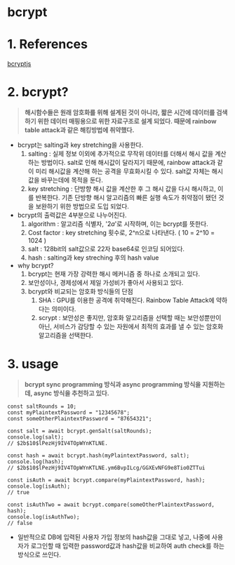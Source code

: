 # bcrypt

# 1. References

[bcryptjs](https://www.npmjs.com/package/bcryptjs)

# 2. bcrypt?

> **해시함수들은 원래 암호화를 위해 설계된 것이 아니라, 짧은 시간에 데이터를 검색하기 위한 데이터 매핑용으로 위한 자료구조로 설계 되었다. 때문에 rainbow table attack과 같은 해킹방법에 취약했다.**

- bcrypt는 salting과 key stretching을 사용한다.
  1. salting : 실제 정보 이외에 추가적으로 무작위 데이터를 더해서 해시 값을 계산하는 방법이다. salt로 인해 해시값이 달라지기 때문에, rainbow attack과 같이 미리 해시값을 계산해 하는 공격을 무효화시킬 수 있다. salt값 자체는 해시값을 바꾸는데에 목적을 둔다.
  2. key stretching : 단방향 해시 값을 계산한 후 그 해시 값을 다시 해시하고, 이를 반복한다. 기존 단방향 해시 알고리즘의 빠른 실행 속도가 취약점이 됐던 것을 보완하기 위한 방법으로 도입 되었다.
- bcrypt의 출력값은 4부분으로 나누어진다.
  1. algorithm : 알고리즘 식별자, '$2a$'로 시작하며, 이는 bcrypt를 뜻한다.
  2. Cost factor : key stretching 횟수로, 2^n으로 나타낸다. ( 10 = 2^10 = 1024 )
  3. salt : 128bit의 salt값으로 22자 base64로 인코딩 되어있다.
  4. hash : salting과 key streching 후의 hash value
- why bcrypt?
  1. bcrypt는 현재 가장 강력한 해시 메커니즘 중 하나로 소개되고 있다.
  2. 보안성이나, 경제성에서 제일 가성비가 좋아서 사용되고 있다.
  3. bcrypt와 비교되는 암호화 방식들의 단점
     1. SHA : GPU를 이용한 공격에 취약해진다. Rainbow Table Attack에 약하다는 의미이다.
     2. scrypt : 보안성은 좋지만, 암호화 알고리즘을 선택할 때는 보안성뿐만이 아닌, 서비스가 감당할 수 있는 자원에서 최적의 효과를 낼 수 있는 암호화 알고리즘을 선택한다.

# 3. usage

> **bcrypt sync programming 방식과 async programming 방식을 지원하는데, async 방식을 추천하고 있다.**

```tsx
const saltRounds = 10;
const myPlaintextPassword = "12345678";
const someOtherPlaintextPassword = "87654321";

const salt = await bcrypt.genSalt(saltRounds);
console.log(salt);
// $2b$10$lPezHj9IV4TOpWYnKTLNE.

const hash = await bcrypt.hash(myPlaintextPassword, salt);
console.log(hash);
// $2b$10$lPezHj9IV4TOpWYnKTLNE.ym6BvpILcg/GGXEvNFG9e8Tio0ZTTui

const isAuth = await bcrypt.compare(myPlaintextPassword, hash);
console.log(isAuth);
// true

const isAuthTwo = await bcrypt.compare(someOtherPlaintextPassword, hash);
console.log(isAuthTwo);
// false
```

- 일반적으로 DB에 입력된 사용자 가입 정보의 hash값을 그대로 넣고, 나중에 사용자가 로그인할 때 입력한 password값과 hash값을 비교하여 auth check를 하는 방식으로 쓰인다.
